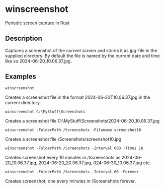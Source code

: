 # winscreenshot
Periodic screen capture in Rust

## Description
Captures a screenshot of the current screen and stores it as jpg-file in the supplied directory. By default the file is named by the current date and time like so 2024-06-20_10.06.37.jpg.

## Examples

```
winscreenshot
```
Creates a screenshot file in the format 2024-06-20T10.06.37.jpg in the current directory.
```
winscreenshot C:\MyStuff\Screenshots
```
Creates a screenshot file C:\MyStuff\Screenshots\2024-06-20_10.06.37.jpg
```
winscreenshot -FolderPath /Screenshots -Filename screenshot10
```
Creates a screenshot file /Screenshots/screenshot10.jpg
```
winscreenshot -FolderPath /Screenshots -Interval 600 -Times 10
```
Creates screenshot every 10 minutes in /Screenshots as 2024-06-20_10.06.37.jpg,
2024-06-20_20.06.37.jpg, 024-06-30_10.06.37.jpg etc.

```
winscreenshot -FolderPath /Screenshots -Interval 60 -Forever
```
Creates screenshot, one every minutes in /Screenshots forever.
